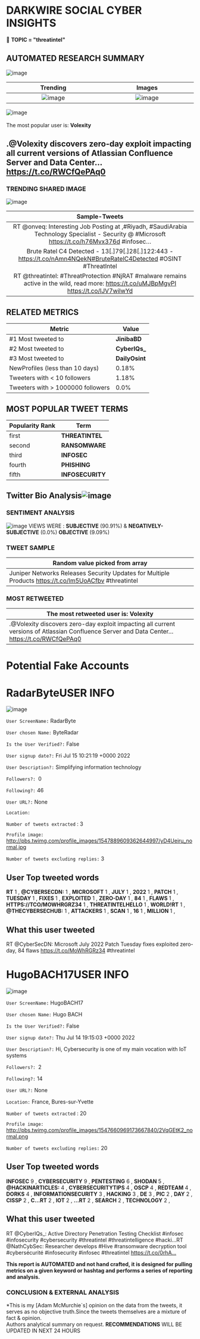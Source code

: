 # DARKWIRE SOCIAL CYBER INSIGHTS 
&#x1F34E; **TOPIC = "threatintel"**

## AUTOMATED RESEARCH SUMMARY
  ![image](darkLogo.png)   

|  Trending  |   Images | 
:-------------------------:|:-------------------------:
|  ![image](assets/threatintel/imageFile1.jpg)     <img width=200/> | ![image](assets/threatintel/imageFile2.jpg) <img width=200/> |   
 
 
![image](assets/threatintel/TWEETS.png)
<br></br>
The most popular user is: **Volexity**  
 

## .@Volexity discovers zero-day exploit impacting all current versions of Atlassian Confluence Server and Data Center… https://t.co/RWCfQePAq0 

  




### TRENDING SHARED IMAGE

![image](assets/threatintel/twitterPostedImage.png)



|                **Sample-Tweets**        |
| :-------------: |
| RT @onveq: Interesting Job Posting at ,#Riyadh, #SaudiArabia Technology Specialist - Security @ #Microsoft https://t.co/h76Mvx376d #infosec… |
| Brute Ratel C4 Detected - 13[.]79[.]28[.]122:443 - https://t.co/nAmn4NQekN#BruteRatelC4Detected #OSINT #ThreatIntel |
| RT @threatintel: #ThreatProtection #NjRAT #malware remains active in the wild, read more: https://t.co/uMJBpMgvPI https://t.co/lJV7wilwYd |

## RELATED METRICS<br>
| Metric | Value |
| ------------- | ------------- |
| #1 Most tweeted to  | **JinibaBD** |
| #2 Most tweeted to  | **CyberIQs_** |
| #3 Most tweeted to  | **DailyOsint** |
| NewProfiles (less than 10 days) | 0.18%  |
| Tweeters with < 10 followers  | 1.18%|
| Tweeters with > 1000000 followers  | 0.0%  |



## MOST POPULAR TWEET TERMS 


| Popularity Rank  | Term |
| ------------- | ------------- |
| first  | **THREATINTEL**  |
| second  | **RANSOMWARE**  |
| third  | **INFOSEC** |
| fourth  | **PHISHING**  |
| fifth  | **INFOSECURITY**  |


## Twitter Bio Analysis![image](assets/threatintel/BIO.png)
### SENTIMENT ANALYSIS
![image](assets/threatintel/sentiment.png)
VIEWS WERE : **SUBJECTIVE**  (90.91%) & **NEGATIVELY-SUBJECTIVE** (0.0%) **OBJECTIVE** (9.09%)

### TWEET SAMPLE 
| Random value picked from array |
| ------------- |
|Juniper Networks Releases Security Updates for Multiple Products https://t.co/lm5UoACfbv #threatintel |

### MOST RETWEETED 

| The most retweeted user is: **Volexity**  |
| ------------- |
| .@Volexity discovers zero-day exploit impacting all current versions of Atlassian Confluence Server and Data Center… https://t.co/RWCfQePAq0 |

# Potential Fake Accounts
 
# RadarByteUSER INFO
![image](http://pbs.twimg.com/profile_images/1547889609362644997/yD4Ueiru_normal.jpg)
 
`User ScreenName:` RadarByte 
 
`User chosen Name:` ByteRadar 
 
`Is the User Verified?:` False 
 
`User signup date?:` Fri Jul 15 10:21:19 +0000 2022 
 
`User Description?:` Simplifying information technology 
 
`Followers?: `0 
 
`Following?:` 46 
 
`User URL?:` None 
 
`Location:`  
 
`Number of tweets extracted`  : 3 
 
`Profile image:` http://pbs.twimg.com/profile_images/1547889609362644997/yD4Ueiru_normal.jpg 
 
`Number of tweets excluding replies:` 3 
 

 

 
## User Top tweeted words 
 
**RT** 1 , **@CYBERSECDN:** 1 , **MICROSOFT** 1 , **JULY** 1 , **2022** 1 , **PATCH** 1 , **TUESDAY** 1 , **FIXES** 1 , **EXPLOITED** 1 , **ZERO-DAY** 1 , **84** 1 , **FLAWS** 1 , **HTTPS://TCO/MOWHRGRZ34** 1 , **THREATINTELHELLO** 1 , **WORLD!RT** 1 , **@THECYBERSECHUB:** 1 , **ATTACKERS** 1 , **SCAN** 1 , **16** 1 , **MILLION** 1 , 
 
## What this user tweeted
 
RT @CyberSecDN: Microsoft July 2022 Patch Tuesday fixes exploited zero-day, 84 flaws https://t.co/MoWhRGRz34 #threatintel
 
# HugoBACH17USER INFO
![image](http://pbs.twimg.com/profile_images/1547660969173667840/2VqGEtK2_normal.png)
 
`User ScreenName:` HugoBACH17 
 
`User chosen Name:` Hugo BACH 
 
`Is the User Verified?:` False 
 
`User signup date?:` Thu Jul 14 19:15:03 +0000 2022 
 
`User Description?:` Hi, Cybersecurity is one of my main vocation with IoT systems 
 
`Followers?: `2 
 
`Following?:` 14 
 
`User URL?:` None 
 
`Location:` France, Bures-sur-Yvette  
 
`Number of tweets extracted`  : 20 
 
`Profile image:` http://pbs.twimg.com/profile_images/1547660969173667840/2VqGEtK2_normal.png 
 
`Number of tweets excluding replies:` 20 
 

 

 
## User Top tweeted words 
 
**INFOSEC** 9 , **CYBERSECURITY** 9 , **PENTESTING** 6 , **SHODAN** 5 , **@HACKINARTICLES:** 4 , **CYBERSECURITYTIPS** 4 , **OSCP** 4 , **REDTEAM** 4 , **DORKS** 4 , **INFORMATIONSECURITY** 3 , **HACKING** 3 , **DE** 3 , **PIC** 2 , **DAY** 2 , **CISSP** 2 , **C…RT** 2 , **IOT** 2 , **…RT** 2 , **SEARCH** 2 , **TECHNOLOGY** 2 , 
 
## What this user tweeted
 
RT @CyberIQs_: Active Directory Penetration Testing Checklist #infosec #infosecurity #cybersecurity #threatintel #threatintelligence #hacki…RT @NathCybSec: Researcher develops #Hive #ransomware decryption tool
#cybersécurité #infosecurity #infosec #threatintel 
https://t.co/0rhA…
 

<b> This report is AUTOMATED and not hand crafted, it is designed for pulling metrics on a given keyword or hashtag and performs a series of reporting and analysis.</b>  
### CONCLUSION & EXTERNAL ANALYSIS

*This is my [Adam McMurchie`s] opinion on the data from the tweets, it serves as no objective truth.Since the tweets themselves are a mixture of fact & opinion.<br>
Authors analytical summary on request.
**RECOMMENDATIONS** WILL BE UPDATED IN NEXT  24 HOURS <br>